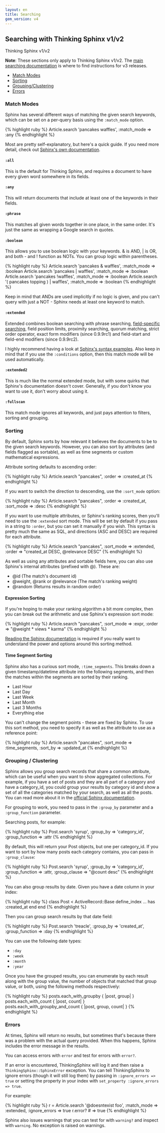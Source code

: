 ```yaml
---
layout: en
title: Searching
gem_version: v4
---
```


## Searching with Thinking Sphinx v1/v2

<div class="note">
  <p class="old">Thinking Sphinx v1/v2</p>

  <p><strong>Note</strong>: These sections only apply to Thinking Sphinx v1/v2. The <a href="/thinking-sphinx/searching.html">main searching documentation</a> is where to find instructions for v3 releases.
</div>

* [Match Modes](#matchmodes)
* [Sorting](#sorting)
* [Grouping/Clustering](#grouping)
* [Errors](#errors)

<h3 id="matchmodes">Match Modes</h3>

Sphinx has several different ways of matching the given search keywords, which can be set on a per-query basis using the `:match_mode` option.

{% highlight ruby %}
Article.search 'pancakes waffles', :match_mode => :any
{% endhighlight %}

Most are pretty self-explanatory, but here's a quick guide. If you need more detail, check out [Sphinx's own documentation](http://www.sphinxsearch.com/docs/current.html#matching-modes).

#### `:all`

This is the default for Thinking Sphinx, and requires a document to have every given word somewhere in its fields.

#### `:any`

This will return documents that include at least one of the keywords in their fields.

#### `:phrase`

This matches all given words together in one place, in the same order. It's just the same as wrapping a Google search in quotes.

#### `:boolean`

This allows you to use boolean logic with your keywords. &amp; is AND, | is OR, and both - and ! function as NOTs. You can group logic within parentheses.

{% highlight ruby %}
Article.search 'pancakes &amp; waffles', :match_mode => :boolean
Article.search 'pancakes | waffles', :match_mode => :boolean
Article.search 'pancakes !waffles',  :match_mode => :boolean
Article.search '( pancakes topping ) | waffles',
  :match_mode => :boolean
{% endhighlight %}

Keep in mind that ANDs are used implicitly if no logic is given, and you can't query with just a NOT - Sphinx needs at least one keyword to match.

#### `:extended`

Extended combines boolean searching with phrase searching, [field-specific searching](/thinking-sphinx/searching.html#conditions), field position limits, proximity searching, quorum matching, strict order operator, exact form modifiers (since 0.9.9rc1) and field-start and field-end modifiers (since 0.9.9rc2).

I highly recommend having a look at [Sphinx's syntax examples](http://www.sphinxsearch.com/docs/current.html#extended-syntax). Also keep in mind that if you use the `:conditions` option, then this match mode will be used automatically.

#### `:extended2`

This is much like the normal extended mode, but with some quirks that Sphinx's documentation doesn't cover. Generally, if you don't know you want to use it, don't worry about using it.

#### `:fullscan`

This match mode ignores all keywords, and just pays attention to filters, sorting and grouping.

<h3 id="sorting">Sorting</h3>

By default, Sphinx sorts by how relevant it believes the documents to be to the given search keywords. However, you can also sort by attributes (and fields flagged as sortable), as well as time segments or custom mathematical expressions.

Attribute sorting defaults to ascending order:

{% highlight ruby %}
Article.search "pancakes", :order => :created_at
{% endhighlight %}

If you want to switch the direction to descending, use the `:sort_mode` option:

{% highlight ruby %}
Article.search "pancakes", :order => :created_at,
  :sort_mode => :desc
{% endhighlight %}

If you want to use multiple attributes, or Sphinx's ranking scores, then you'll need to use the `:extended` sort mode. This will be set by default if you pass in a string to `:order`, but you can set it manually if you wish. This syntax is pretty much the same as SQL, and directions (ASC and DESC) are required for each attribute.

{% highlight ruby %}
Article.search "pancakes", :sort_mode => :extended,
  :order => "created_at DESC, @relevance DESC"
{% endhighlight %}

As well as using any attributes and sortable fields here, you can also use Sphinx's internal attributes (prefixed with @). These are:

* @id (The match's document id)
* @weight, @rank or @relevance (The match's ranking weight)
* @random (Returns results in random order)

#### Expression Sorting

If you're hoping to make your ranking algorithm a bit more complex, then you can break out the arithmetic and use Sphinx's expression sort mode:

{% highlight ruby %}
Article.search "pancakes", :sort_mode => :expr,
  :order => "@weight * views * karma"
{% endhighlight %}

[Reading the Sphinx documentation](http://www.sphinxsearch.com/docs/current.html#sorting-modes) is required if you really want to understand the power and options around this sorting method.

#### Time Segment Sorting

Sphinx also has a curious sort mode, `:time_segments`. This breaks down a given timestamp/datetime attribute into the following segments, and then the matches within the segments are sorted by their ranking.

* Last Hour
* Last Day
* Last Week
* Last Month
* Last 3 Months
* Everything else

You can't change the segment points - these are fixed by Sphinx. To use this sort method, you need to specify it as well as the attribute to use as a reference point:

{% highlight ruby %}
Article.search "pancakes", :sort_mode => :time_segments,
  :sort_by => :updated_at
{% endhighlight %}

<h3 id="grouping">Grouping / Clustering</h3>

Sphinx allows you group search records that share a common attribute, which can be useful when you want to show aggregated collections. For example, if you have a set of posts and they are all part of a category and have a category_id, you could group your results by category id and show a set of all the categories matched by your search, as well as all the posts. You can read more about it in the [official Sphinx documentation](http://sphinxsearch.com/docs/current.html#clustering).

For grouping to work, you need to pass in the `:group_by` parameter and a `:group_function` parameter.

Searching posts, for example:

{% highlight ruby %}
Post.search 'syrup',
  :group_by       => 'category_id',
  :group_function => :attr
{% endhighlight %}

By default, this will return your Post objects, but one per category_id. If you want to sort by how many posts each category contains, you can pass in `:group_clause`:

{% highlight ruby %}
Post.search 'syrup',
  :group_by       => 'category_id',
  :group_function => :attr,
  :group_clause   => "@count desc"
{% endhighlight %}

You can also group results by date. Given you have a date column in your index:

{% highlight ruby %}
class Post < ActiveRecord::Base
  define_index
    ...
    has :created_at
  end
end
{% endhighlight %}

Then you can group search results by that date field:

{% highlight ruby %}
Post.search 'treacle',
  :group_by       => 'created_at',
  :group_function => :day
{% endhighlight %}

You can use the following date types:

* `:day`
* `:week`
* `:month`
* `:year`

Once you have the grouped results, you can enumerate by each result along with the group value, the number of objects that matched that group value, or both, using the following methods respectively:

{% highlight ruby %}
posts.each_with_groupby           { |post, group| }
posts.each_with_count             { |post, count| }
posts.each_with_groupby_and_count { |post, group, count| }
{% endhighlight %}

<h3 id="errors">Errors</h3>

At times, Sphinx will return no results, but sometimes that's because there was a problem with the actual query provided. When this happens, Sphinx includes the error message in the results.

You can access errors with `error` and test for errors with `error?`.

If an error is encountered, ThinkingSphinx will log it and then raise a `ThinkingSphinx::SphinxError` exception. You can tell ThinkingSphinx to ignore errors (though it will still log them) by passing in `:ignore_errors => true` or setting the property in your index with `set_property :ignore_errors => true`.

For example:

{% highlight ruby %}
r = Article.search '@doesntexist foo', :match_mode => :extended,
                                       :ignore_errors => true
r.error? # => true
{% endhighlight %}

Sphinx also issues warnings that you can test for with `warning?` and inspect with `warning`. No exception is raised on warnings.
